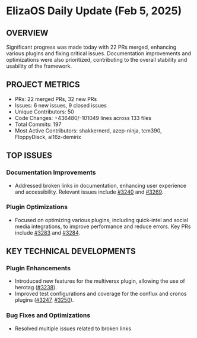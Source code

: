 # ElizaOS Daily Update (Feb 5, 2025)

## OVERVIEW 
Significant progress was made today with 22 PRs merged, enhancing various plugins and fixing critical issues. Documentation improvements and optimizations were also prioritized, contributing to the overall stability and usability of the framework.

## PROJECT METRICS
- PRs: 22 merged PRs, 32 new PRs
- Issues: 6 new issues, 9 closed issues
- Unique Contributors: 50
- Code Changes: +436480/-101049 lines across 133 files
- Total Commits: 197
- Most Active Contributors: shakkernerd, azep-ninja, tcm390, FloppyDisck, ai16z-demirix

## TOP ISSUES
### Documentation Improvements
- Addressed broken links in documentation, enhancing user experience and accessibility. Relevant issues include [#3240](https://github.com/elizaos/eliza/issues/3240) and [#3269](https://github.com/elizaos/eliza/issues/3269).

### Plugin Optimizations
- Focused on optimizing various plugins, including quick-intel and social media integrations, to improve performance and reduce errors. Key PRs include [#3283](https://github.com/elizaos/eliza/pull/3283) and [#3284](https://github.com/elizaos/eliza/pull/3284).

## KEY TECHNICAL DEVELOPMENTS
### Plugin Enhancements
- Introduced new features for the multiversx plugin, allowing the use of herotag ([#3238](https://github.com/elizaos/eliza/pull/3238)).
- Improved test configurations and coverage for the conflux and cronos plugins ([#3247](https://github.com/elizaos/eliza/pull/3247), [#3250](https://github.com/elizaos/eliza/pull/3250)).

### Bug Fixes and Optimizations
- Resolved multiple issues related to broken links